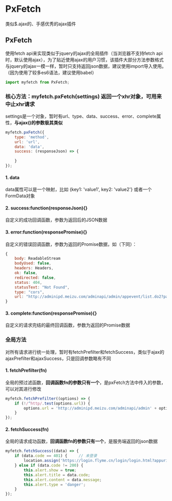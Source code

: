 # PxFetch
类似$.ajax的、手感优秀的ajax插件


## PxFetch

使用fetch api来实现类似于jquery的ajax的全局插件（当浏览器不支持fetch api时，默认使用ajax），为了贴近使用ajax的用户习惯，该插件大部分方法参数格式与jquery的ajax一模一样，暂时只支持返回json数据，建议使用import导入使用。（因为使用了较多es6语法，建议使用babel）
```javascript
import myfetch from PxFetch;
```
### 核心方法：myfetch.pxFetch(settings)  返回一个xhr对象，可用来中止xhr请求

settings是一个对象，暂时有url、type、data、success、error、complete属性，**与ajax()的参数极其类似**
```javascript
myfetch.pxFetch({
    type: 'method',
    url: 'url',
    data: 'data',
    success: (responseJson) => {
        
    }
});
```

#### 1. data

data属性可以是一个映射，比如 {key1: 'value1', key2: 'value2'} 或者一个FormData对象

#### 2. success:function(responseJson){}

自定义的成功回调函数，参数为返回后的JSON数据

#### 3. error:function(responsePromise){}

自定义的错误回调函数，参数为返回的Promise数据，如（下同）：
```javascript
{
    body: ReadableStream
    bodyUsed: false,
    headers: Headers,
    ok: false,
    redirected: false,
    status: 404,
    statusText: "Not Found",
    type: "cors",
    url: "http://adminipd.meizu.com/adminapi/admin/appevent/list.do2?page=1&size=100"
}
```

#### 3. complete:function(responsePromise){}

自定义的请求完结的最终回调函数，参数为返回的Promise数据

### 全局方法

对所有请求进行统一处理，暂时有fetchPrefilter和fetchSuccess，类似于ajax的ajaxPrefilter和ajaxSuccess，只是回调参数略有不同

#### 1. fetchPrefilter(fn)

全局的预过滤函数，**回调函数fn的参数只有一个**，是pxFetch方法中传入的参数，可以对其进行修改
```javascript
myfetch.fetchPrefilter((options) => {
    if (!/^http/.test(options.url)) {
        options.url = 'http://adminipd.meizu.com/adminapi/admin' + options.url;                    
    }   
});
```
#### 2. fetchSuccess(fn)

全局的请求成功函数，**回调函数fn的参数只有一个**，是服务端返回的json数据
```javascript
myfetch.fetchSuccess((data) => {
    if (data.code == 401) {     // 未登录
        location.assign('https://login.flyme.cn/login/login.html?appuri=http://adminipd.meizu.com/adminapi/loginout/login.do&useruri=' + location.href);
    } else if (data.code != 200) {
        this.alert.show = true;
        this.alert.title = data.code;
        this.alert.content = data.message;
        this.alert.type = 'danger';
    }   
});
```

